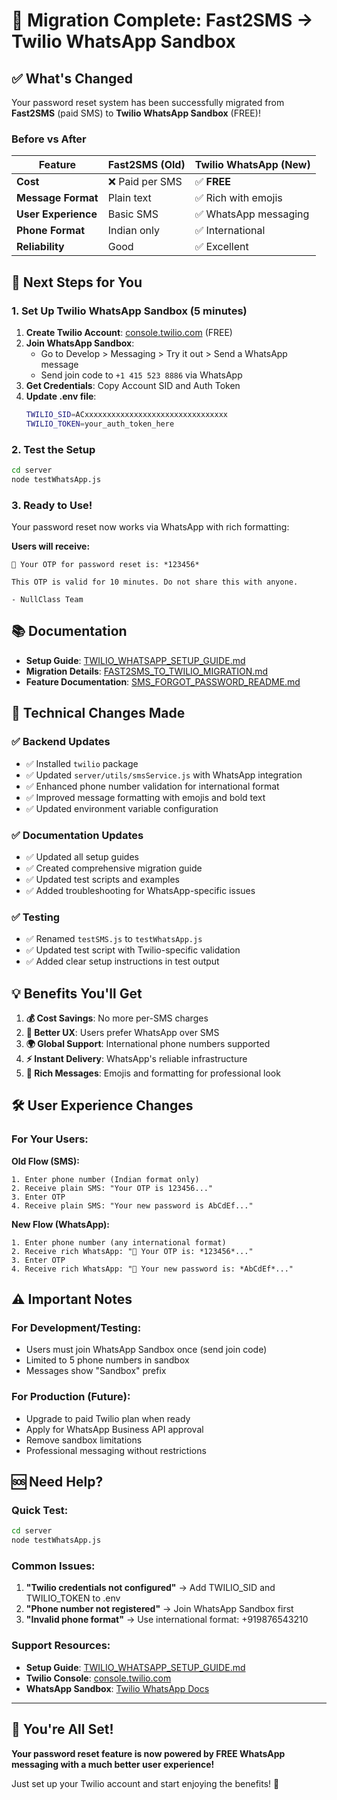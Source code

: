 # 🎉 Migration Complete: Fast2SMS → Twilio WhatsApp Sandbox

## ✅ What's Changed

Your password reset system has been successfully migrated from **Fast2SMS** (paid SMS) to **Twilio WhatsApp Sandbox** (FREE)!

### Before vs After

| Feature | Fast2SMS (Old) | Twilio WhatsApp (New) |
|---------|-----------------|----------------------|
| **Cost** | ❌ Paid per SMS | ✅ **FREE** |
| **Message Format** | Plain text | ✅ Rich with emojis |
| **User Experience** | Basic SMS | ✅ WhatsApp messaging |
| **Phone Format** | Indian only | ✅ International |
| **Reliability** | Good | ✅ Excellent |

## 🚀 Next Steps for You

### 1. Set Up Twilio WhatsApp Sandbox (5 minutes)

1. **Create Twilio Account**: [console.twilio.com](https://console.twilio.com) (FREE)
2. **Join WhatsApp Sandbox**: 
   - Go to Develop > Messaging > Try it out > Send a WhatsApp message
   - Send join code to `+1 415 523 8886` via WhatsApp
3. **Get Credentials**: Copy Account SID and Auth Token
4. **Update .env file**:
   ```bash
   TWILIO_SID=ACxxxxxxxxxxxxxxxxxxxxxxxxxxxxxxxx
   TWILIO_TOKEN=your_auth_token_here
   ```

### 2. Test the Setup

```bash
cd server
node testWhatsApp.js
```

### 3. Ready to Use!

Your password reset now works via WhatsApp with rich formatting:

**Users will receive:**
```
🔐 Your OTP for password reset is: *123456*

This OTP is valid for 10 minutes. Do not share this with anyone.

- NullClass Team
```

## 📚 Documentation

- **Setup Guide**: [TWILIO_WHATSAPP_SETUP_GUIDE.md](./TWILIO_WHATSAPP_SETUP_GUIDE.md)
- **Migration Details**: [FAST2SMS_TO_TWILIO_MIGRATION.md](./FAST2SMS_TO_TWILIO_MIGRATION.md)
- **Feature Documentation**: [SMS_FORGOT_PASSWORD_README.md](./SMS_FORGOT_PASSWORD_README.md)

## 🔧 Technical Changes Made

### ✅ Backend Updates
- ✅ Installed `twilio` package
- ✅ Updated `server/utils/smsService.js` with WhatsApp integration
- ✅ Enhanced phone number validation for international format
- ✅ Improved message formatting with emojis and bold text
- ✅ Updated environment variable configuration

### ✅ Documentation Updates
- ✅ Updated all setup guides
- ✅ Created comprehensive migration guide
- ✅ Updated test scripts and examples
- ✅ Added troubleshooting for WhatsApp-specific issues

### ✅ Testing
- ✅ Renamed `testSMS.js` to `testWhatsApp.js`
- ✅ Updated test script with Twilio-specific validation
- ✅ Added clear setup instructions in test output

## 💡 Benefits You'll Get

1. **💰 Cost Savings**: No more per-SMS charges
2. **📱 Better UX**: Users prefer WhatsApp over SMS
3. **🌍 Global Support**: International phone numbers supported
4. **⚡ Instant Delivery**: WhatsApp's reliable infrastructure
5. **🎨 Rich Messages**: Emojis and formatting for professional look

## 🛠️ User Experience Changes

### For Your Users:

**Old Flow (SMS):**
```
1. Enter phone number (Indian format only)
2. Receive plain SMS: "Your OTP is 123456..."
3. Enter OTP
4. Receive plain SMS: "Your new password is AbCdEf..."
```

**New Flow (WhatsApp):**
```
1. Enter phone number (any international format)
2. Receive rich WhatsApp: "🔐 Your OTP is: *123456*..."
3. Enter OTP  
4. Receive rich WhatsApp: "🔑 Your new password is: *AbCdEf*..."
```

## ⚠️ Important Notes

### For Development/Testing:
- Users must join WhatsApp Sandbox once (send join code)
- Limited to 5 phone numbers in sandbox
- Messages show "Sandbox" prefix

### For Production (Future):
- Upgrade to paid Twilio plan when ready
- Apply for WhatsApp Business API approval
- Remove sandbox limitations
- Professional messaging without restrictions

## 🆘 Need Help?

### Quick Test:
```bash
cd server
node testWhatsApp.js
```

### Common Issues:
1. **"Twilio credentials not configured"** → Add TWILIO_SID and TWILIO_TOKEN to .env
2. **"Phone number not registered"** → Join WhatsApp Sandbox first
3. **"Invalid phone format"** → Use international format: +919876543210

### Support Resources:
- **Setup Guide**: [TWILIO_WHATSAPP_SETUP_GUIDE.md](./TWILIO_WHATSAPP_SETUP_GUIDE.md)
- **Twilio Console**: [console.twilio.com](https://console.twilio.com)
- **WhatsApp Sandbox**: [Twilio WhatsApp Docs](https://www.twilio.com/docs/whatsapp/sandbox)

---

## 🎊 You're All Set!

**Your password reset feature is now powered by FREE WhatsApp messaging with a much better user experience!**

Just set up your Twilio account and start enjoying the benefits! 🚀

